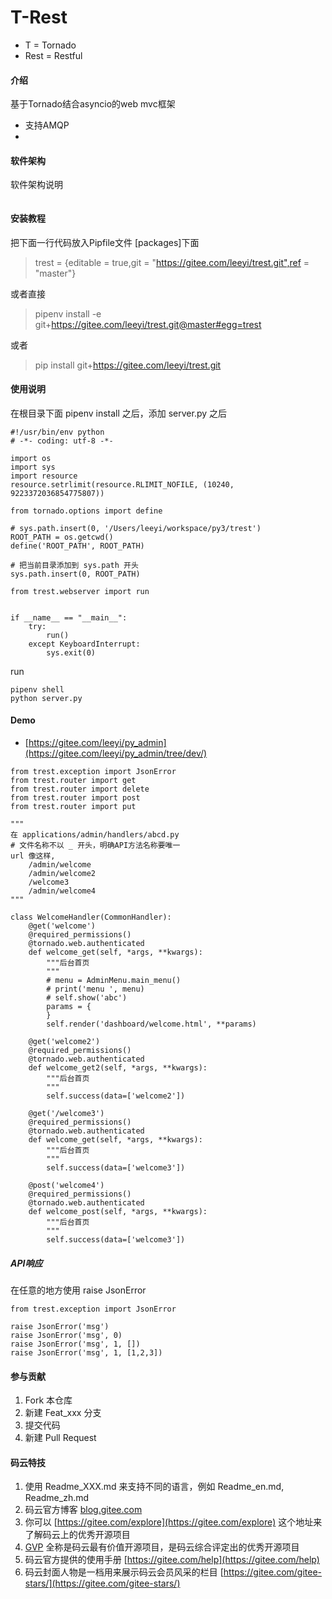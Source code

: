 # T-Rest
* T = Tornado
* Rest = Restful

#### 介绍
基于Tornado结合asyncio的web mvc框架

* 支持AMQP
*

#### 软件架构
软件架构说明

```

```

#### 安装教程

把下面一行代码放入Pipfile文件 [packages]下面
> trest = {editable = true,git = "https://gitee.com/leeyi/trest.git",ref = "master"}

或者直接
> pipenv install -e git+https://gitee.com/leeyi/trest.git@master#egg=trest

或者
> pip install git+https://gitee.com/leeyi/trest.git

#### 使用说明
在根目录下面 pipenv install 之后，添加 server.py 之后
```
#!/usr/bin/env python
# -*- coding: utf-8 -*-

import os
import sys
import resource
resource.setrlimit(resource.RLIMIT_NOFILE, (10240, 9223372036854775807))

from tornado.options import define

# sys.path.insert(0, '/Users/leeyi/workspace/py3/trest')
ROOT_PATH = os.getcwd()
define('ROOT_PATH', ROOT_PATH)

# 把当前目录添加到 sys.path 开头
sys.path.insert(0, ROOT_PATH)

from trest.webserver import run


if __name__ == "__main__":
    try:
        run()
    except KeyboardInterrupt:
        sys.exit(0)

```
run
```
pipenv shell
python server.py
```

#### Demo
* [https://gitee.com/leeyi/py_admin](https://gitee.com/leeyi/py_admin/tree/dev/)
```
from trest.exception import JsonError
from trest.router import get
from trest.router import delete
from trest.router import post
from trest.router import put

"""
在 applications/admin/handlers/abcd.py
# 文件名称不以 _ 开头，明确API方法名称要唯一
url 像这样,
    /admin/welcome
    /admin/welcome2
    /welcome3
    /admin/welcome4
"""

class WelcomeHandler(CommonHandler):
    @get('welcome')
    @required_permissions()
    @tornado.web.authenticated
    def welcome_get(self, *args, **kwargs):
        """后台首页
        """
        # menu = AdminMenu.main_menu()
        # print('menu ', menu)
        # self.show('abc')
        params = {
        }
        self.render('dashboard/welcome.html', **params)

    @get('welcome2')
    @required_permissions()
    @tornado.web.authenticated
    def welcome_get2(self, *args, **kwargs):
        """后台首页
        """
        self.success(data=['welcome2'])

    @get('/welcome3')
    @required_permissions()
    @tornado.web.authenticated
    def welcome_get(self, *args, **kwargs):
        """后台首页
        """
        self.success(data=['welcome3'])

    @post('welcome4')
    @required_permissions()
    @tornado.web.authenticated
    def welcome_post(self, *args, **kwargs):
        """后台首页
        """
        self.success(data=['welcome3'])
```

##### API响应
在任意的地方使用 raise JsonError
```
from trest.exception import JsonError

raise JsonError('msg')
raise JsonError('msg', 0)
raise JsonError('msg', 1, [])
raise JsonError('msg', 1, [1,2,3])
```

#### 参与贡献

1. Fork 本仓库
2. 新建 Feat_xxx 分支
3. 提交代码
4. 新建 Pull Request


#### 码云特技

1. 使用 Readme\_XXX.md 来支持不同的语言，例如 Readme\_en.md, Readme\_zh.md
2. 码云官方博客 [blog.gitee.com](https://blog.gitee.com)
3. 你可以 [https://gitee.com/explore](https://gitee.com/explore) 这个地址来了解码云上的优秀开源项目
4. [GVP](https://gitee.com/gvp) 全称是码云最有价值开源项目，是码云综合评定出的优秀开源项目
5. 码云官方提供的使用手册 [https://gitee.com/help](https://gitee.com/help)
6. 码云封面人物是一档用来展示码云会员风采的栏目 [https://gitee.com/gitee-stars/](https://gitee.com/gitee-stars/)
